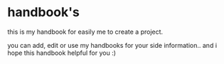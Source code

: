 # handbook's
this is my handbook for easily me to create a project.

you can add, edit or use my handbooks for your side information.. and i hope this handbook helpful for you :)
